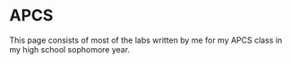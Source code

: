 # APCS

This page consists of most of the labs written by me for my APCS class in my high school sophomore year.
